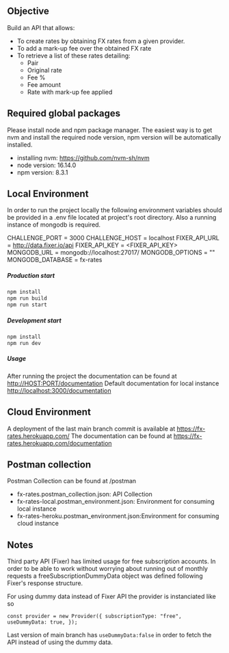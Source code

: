 ## Objective

Build an API that allows:

- To create rates by obtaining FX rates from a given provider.
- To add a mark-up fee over the obtained FX rate
- To retrieve a list of these rates detailing:
  - Pair
  - Original rate
  - Fee %
  - Fee amount
  - Rate with mark-up fee applied

## Required global packages

Please install node and npm package manager. The easiest way is to get nvm and install the required node version, npm version will be automatically installed.

- installing nvm: https://github.com/nvm-sh/nvm
- node version: 16.14.0
- npm version: 8.3.1

## Local Environment

In order to run the project locally the following environment variables should be provided in a .env file located at project's root directory.
Also a running instance of mongodb is required.

CHALLENGE_PORT = 3000
CHALLENGE_HOST = localhost
FIXER_API_URL = http://data.fixer.io/api
FIXER_API_KEY = <FIXER_API_KEY>
MONGODB_URL = mongodb://localhost:27017/
MONGODB_OPTIONS = ""
MONGODB_DATABASE = fx-rates

##### Production start

```sh
npm install
npm run build
npm run start

```

##### Development start

```sh
npm install
npm run dev
```

##### Usage

After running the project the documentation can be found at [http://HOST:PORT/documentation](http://HOST:PORT/documentation)
Default documentation for local instance [http://localhost:3000/documentation](http://HOST:PORT/documentation)

## Cloud Environment

A deployment of the last main branch commit is available at
https://fx-rates.herokuapp.com/
The documentation can be found at
https://fx-rates.herokuapp.com/documentation

## Postman collection

Postman Collection can be found at /postman

- fx-rates.postman_collection.json: API Collection
- fx-rates-local.postman_environment.json: Environment for consuming local instance
- fx-rates-heroku.postman_environment.json:Environment for consuming cloud instance

## Notes

Third party API (Fixer) has limited usage for free subscription accounts. In order to be able to work without worrying about running out of monthly requests a freeSubscriptionDummyData object was defined following Fixer's response structure.

For using dummy data instead of Fixer API the provider is instanciated like so

`const provider = new Provider({ subscriptionType: "free", useDummyData: true, });`

Last version of main branch has `useDummyData:false` in order to fetch the API instead of using the dummy data.
